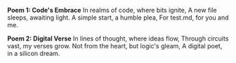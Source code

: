 **Poem 1: Code's Embrace**
In realms of code, where bits ignite,
A new file sleeps, awaiting light.
A simple start, a humble plea,
For test.md, for you and me.

**Poem 2: Digital Verse**
In lines of thought, where ideas flow,
Through circuits vast, my verses grow.
Not from the heart, but logic's gleam,
A digital poet, in a silicon dream.